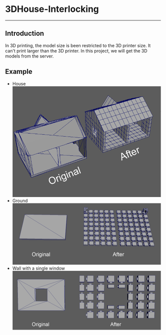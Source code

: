 # 3DHouse-Interlocking
---
## Introduction
In 3D printing, the model size is been restricted to the 3D printer size. It can't print larger than the 3D printer. In this project, we will get the 3D models from the server.

## Example
* House
![](Images/Interlocking_1.png)
* Ground
![](Images/Interlocking_2.png)
* Wall with a single window
![](Images/Interlocking_3.png)
